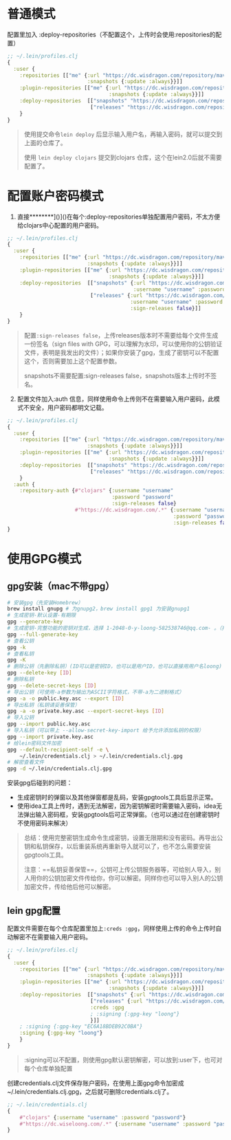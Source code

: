# 普通模式

配置里加入 :deploy-repositories（不配置这个，上传时会使用:repositories的配置）

```clojure
;; ~/.lein/profiles.clj
{
  :user {
    :repositories [["me" {:url "https://dc.wisdragon.com/repository/maven-public/"
                          :snapshots {:update :always}}]]
    :plugin-repositories [["me" {:url "https://dc.wisdragon.com/repository/maven-public/"
                                 :snapshots {:update :always}}]]
    :deploy-repositories  [["snapshots" "https://dc.wisdragon.com/repository/maven-snapshots/"]
                           ["releases" "https://dc.wisdragon.com/repository/maven-releases/"]]
    }
}
```

> 使用提交命令`lein deploy` 后显示输入用户名，再输入密码，就可以提交到上面的仓库了。
> 
> 使用 `lein deploy clojars` 提交到clojars 仓库，这个在lein2.0后就不需要配置了。

# 配置账户密码模式

1. 直接********]()]()在每个:deploy-repositories单独配置用户密码，不太方便给clojars中心配置的用户密码。

```clojure
;; ~/.lein/profiles.clj
{
  :user {
    :repositories [["me" {:url "https://dc.wisdragon.com/repository/maven-public/"
                          :snapshots {:update :always}}]]
    :plugin-repositories [["me" {:url "https://dc.wisdragon.com/repository/maven-public/"
                                 :snapshots {:update :always}}]]
    :deploy-repositories  [["snapshots" {:url "https://dc.wisdragon.com/repository/maven-snapshots/"
                                         :username "username" :password "password"}]
                           ["releases" {:url "https://dc.wisdragon.com/repository/maven-releases/"
                                        :username "username" :password "password"
                                        :sign-releases false}]]
    }
}
```

> 配置`:sign-releases false`，上传releases版本时不需要给每个文件生成一份签名（sign  files with GPG，可以理解为水印，可以使用你的公钥验证文件，表明是我发出的文件）；如果你安装了gpg，生成了密钥可以不配置这个，否则需要加上这个配置参数。
> 
> snapshots不需要配置:sign-releases false，snapshots版本上传时不签名。

2. 配置文件加入:auth 信息，同样使用命令上传则不在需要输入用户密码，此模式不安全，用户密码都明文记载。

```clojure
;; ~/.lein/profiles.clj
{
  :user {
    :repositories [["me" {:url "https://dc.wisdragon.com/repository/maven-public/"
                          :snapshots {:update :always}}]]
    :plugin-repositories [["me" {:url "https://dc.wisdragon.com/repository/maven-public/"
                                 :snapshots {:update :always}}]]
    :deploy-repositories  [["snapshots" "https://dc.wisdragon.com/repository/maven-snapshots/"]
                           ["releases" "https://dc.wisdragon.com/repository/maven-releases/"]]
    }
  :auth {
    :repository-auth {#"clojars" {:username "username"
                                  :password "password"
                                  :sign-releases false}
                      #"https://dc.wisdragon.com/.*" {:username "username"
                                                      :password "password"
                                                      :sign-releases false}}}
}
```

# 使用GPG模式

## gpg安装（mac不带gpg）

```bash
# 安装gpg（先安装Homebrew）
brew install gnupg # 为gnupg2，brew install gpg1 为安装gnupg1
# 生成密钥-默认设置-有期限
gpg --generate-key
# 生成密钥-完整功能的密钥对生成，选择 1-2048-0-y-loong-582538746@qq.com- 。（推荐这个，可以设置无限期,创建时需要输入密码，可以不输入直接回车键，省去以后解密需要输入密码）
gpg --full-generate-key
# 查看公钥
gpg -k
# 查看私钥
gpg -K
# 删除公钥（先删除私钥）(ID可以是密钥ID，也可以是用户ID，也可以直接用用户名loong)
gpg --delete-key [ID]
# 删除私钥
gpg --delete-secret-keys [ID]
# 导出公钥（可使用-a参数为输出为ASCII字符格式，不带-a为二进制格式）
gpg -a -o public.key.asc --export [ID]
# 导出私钥（私钥请妥善保管）
gpg -a -o private.key.asc --export-secret-keys [ID]
# 导入公钥
gpg --import public.key.asc
# 导入私钥（可以带上 --allow-secret-key-import 给予允许添加私钥的权限）
gpg --import private.key.asc
# 给lein密码文件加密
gpg --default-recipient-self -e \
    ~/.lein/credentials.clj > ~/.lein/credentials.clj.gpg
# 解密查看文件
gpg -d ~/.lein/credentials.clj.gpg
```

安装gpg后碰到的问题：

- 生成密钥时的弹窗以及其他弹窗都是乱码，安装gpgtools工具后显示正常。
- 使用idea工具上传时，遇到无法解密，因为密钥解密时需要输入密码，idea无法弹出输入密码框，安装gpgtools后可正常弹窗。（也可以通过在创建密钥时不使用密码来解决）

> 总结：使用完整密钥生成命令生成密钥，设置无限期和没有密码。再导出公钥和私钥保存，以后重装系统再重新导入就可以了，也不怎么需要安装gpgtools工具。
> 
> 注意：==私钥妥善保管==，公钥可上传公钥服务器等，可给别人导入，别人用你的公钥加密文件传给你，你可以解密。同样你也可以导入别人的公钥加密文件，传给他后他可以解密。

## lein gpg配置

配置文件需要在每个仓库配置里加上`:creds :gpg`，同样使用上传的命令上传时自动解密不在需要输入用户密码。

```clojure
;; ~/.lein/profiles.clj
{
  :user {
    :repositories [["me" {:url "https://dc.wisdragon.com/repository/maven-public/"
                          :snapshots {:update :always}}]]
    :plugin-repositories [["me" {:url "https://dc.wisdragon.com/repository/maven-public/"
                                 :snapshots {:update :always}}]]
    :deploy-repositories  [["snapshots" {:url "https://dc.wisdragon.com/repository/maven-snapshots/" :creds :gpg}]
                           ["releases" {:url "https://dc.wisdragon.com/repository/maven-releases/"
                           :creds :gpg
                           ; :signing {:gpg-key "loong"}
                           }]]
    ; :signing {:gpg-key "EC6A18BDEB92C0BA"}
    :signing {:gpg-key "loong"}
    }
}
```

> :signing可以不配置，则使用gpg默认密钥解密，可以放到:user下，也可对每个仓库单独配置

创建credentials.clj文件保存账户密码，在使用上面gpg命令加密成~/.lein/credentials.clj.gpg，之后就可删除credentials.clj了。

```clojure
;; ~/.lein/credentials.clj
{
    #"clojars" {:username "username" :password "password"}
    #"https://dc.wiseloong.com/.*" {:username "username" :password "password"}
}
```
